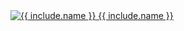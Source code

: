 <div class="col-xs-6 col-lg-4">
  <a href="{{ include.name | replace: "'", "" | slugify }}">
    <div class="project-thumbnail box">
      <img src="{{ include.image }}" alt="{{ include.name }}"/>
      <span class="title">{{ include.name }}</span>
    </div>
  </a>
</div>
